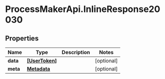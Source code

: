 # ProcessMakerApi.InlineResponse20030

## Properties

Name | Type | Description | Notes
------------ | ------------- | ------------- | -------------
**data** | [**[UserToken]**](UserToken.md) |  | [optional] 
**meta** | [**Metadata**](Metadata.md) |  | [optional] 


